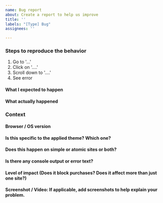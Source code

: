 ```yaml
---
name: Bug report
about: Create a report to help us improve
title: ''
labels: "[Type] Bug"
assignees: ''

---
```


<!-- Thanks for contributing to Calypso! Pick a clear title ("Editor: add spell check") and proceed. -->

### Steps to reproduce the behavior

1. Go to '...'
2. Click on '....'
3. Scroll down to '....'
4. See error

#### What I expected to happen

#### What actually happened

### Context

#### Browser / OS version

#### Is this specific to the applied theme? Which one?

#### Does this happen on simple or atomic sites or both?

#### Is there any console output or error text?

#### Level of impact (Does it block purchases? Does it affect more than just one site?)

#### Screenshot / Video: If applicable, add screenshots to help explain your problem.
